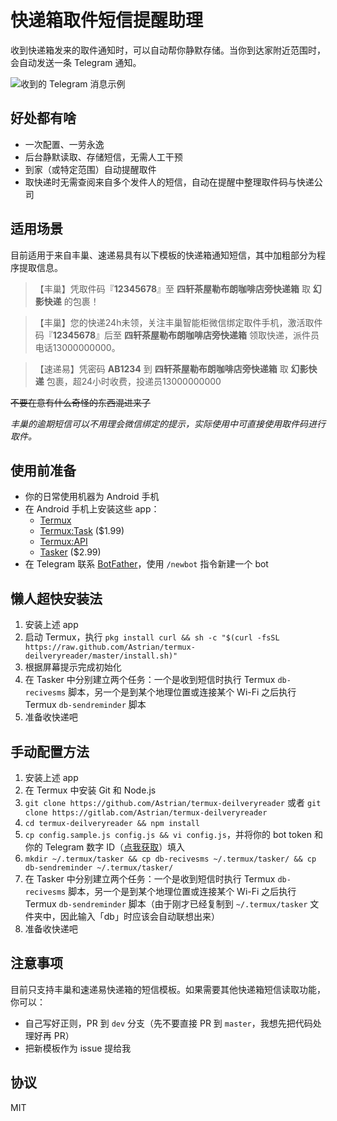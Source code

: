 # 快递箱取件短信提醒助理
收到快递箱发来的取件通知时，可以自动帮你静默存储。当你到达家附近范围时，会自动发送一条 Telegram 通知。

![收到的 Telegram 消息示例](https://ws1.sinaimg.cn/large/866b9388gy1fusovholdqj20u00edwhr.jpg)

## 好处都有啥
- 一次配置、一劳永逸
- 后台静默读取、存储短信，无需人工干预
- 到家（或特定范围）自动提醒取件
- 取快递时无需查阅来自多个发件人的短信，自动在提醒中整理取件码与快递公司

## 适用场景
目前适用于来自丰巢、速递易具有以下模板的快递箱通知短信，其中加粗部分为程序提取信息。

> 【丰巢】凭取件码『**12345678**』至 **四轩茶屋勒布朗咖啡店旁快递箱** 取 **幻影快递** 的包裹！

> 【丰巢】您的快递24h未领，关注丰巢智能柜微信绑定取件手机，激活取件码『**12345678**』后至 **四轩茶屋勒布朗咖啡店旁快递箱** 领取快递，派件员电话13000000000。

> 【速递易】凭密码 **AB1234** 到 **四轩茶屋勒布朗咖啡店旁快递箱** 取 **幻影快递** 包裹，超24小时收费，投递员13000000000

~~不要在意有什么奇怪的东西混进来了~~

*丰巢的逾期短信可以不用理会微信绑定的提示，实际使用中可直接使用取件码进行取件。*

## 使用前准备
- 你的日常使用机器为 Android 手机
- 在 Android 手机上安装这些 app：
	- [Termux](https://termux.com/)
	- [Termux:Task](https://play.google.com/store/apps/details?id=com.termux.tasker) ($1.99)
	- [Termux:API](https://play.google.com/store/apps/details?id=com.termux.api)
	- [Tasker](https://play.google.com/store/apps/details?id=net.dinglisch.android.taskerm) ($2.99)
- 在 Telegram 联系 [BotFather](https://t.me/botfather)，使用 `/newbot` 指令新建一个 bot

## 懒人超快安装法
1. 安装上述 app
2. 启动 Termux，执行 `pkg install curl && sh -c "$(curl -fsSL https://raw.github.com/Astrian/termux-deilveryreader/master/install.sh)"`
3. 根据屏幕提示完成初始化
4. 在 Tasker 中分别建立两个任务：一个是收到短信时执行 Termux `db-recivesms` 脚本，另一个是到某个地理位置或连接某个 Wi-Fi 之后执行 Termux `db-sendreminder` 脚本
5. 准备收快递吧

## 手动配置方法
1. 安装上述 app
2. 在 Termux 中安装 Git 和 Node.js
3. `git clone https://github.com/Astrian/termux-deilveryreader` 或者 `git clone https://gitlab.com/Astrian/termux-deilveryreader`
4. `cd termux-deilveryreader && npm install`
5. `cp config.sample.js config.js && vi config.js`，并将你的 bot token 和你的 Telegram 数字 ID（[点我获取](https://t.me/get_id_bot)）填入
6. `mkdir ~/.termux/tasker && cp db-recivesms ~/.termux/tasker/ && cp db-sendreminder ~/.termux/tasker/`
7. 在 Tasker 中分别建立两个任务：一个是收到短信时执行 Termux `db-recivesms` 脚本，另一个是到某个地理位置或连接某个 Wi-Fi 之后执行 Termux `db-sendreminder` 脚本（由于刚才已经复制到 `~/.termux/tasker` 文件夹中，因此输入「db」时应该会自动联想出来）
8. 准备收快递吧

## 注意事项
目前只支持丰巢和速递易快递箱的短信模板。如果需要其他快递箱短信读取功能，你可以：

- 自己写好正则，PR 到 `dev` 分支（先不要直接 PR 到 `master`，我想先把代码处理好再 PR）
- 把新模板作为 issue 提给我

## 协议
MIT
